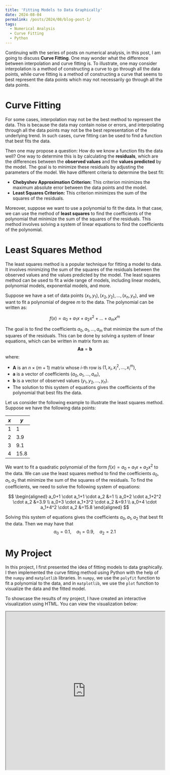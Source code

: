```yaml
---
title: 'Fitting Models to Data Graphically'
date: 2024-08-04
permalink: /posts/2024/08/blog-post-1/
tags:
  - Numerical Analysis
  - Curve Fitting
  - Python
---
```


Continuing with the series of posts on numerical analysis, in this post, I am going to discuss **Curve Fitting**. One may wonder what the difference between interpolation and curve fitting is. To illustrate, one may consider interpolation is a method of constructing a curve to go through all the data points, while curve fitting is a method of constructing a curve that seems to best represent the data points which may not necessarily go through all the data points. 

**Curve Fitting**
======
For some cases, interpolation may not be the best method to represent the data. This is because the data may contain noise or errors, and interpolating through all the data points may not be the best representation of the underlying trend. In such cases, curve fitting can be used to find a function that best fits the data.

Then one may propose a question: How do we know a function fits the data well? One way to determine this is by calculating the **residuals**, which are the differences between the **observed values** and the **values predicted** by the model. The goal is to minimize these residuals by adjusting the parameters of the model. We have different criteria to determine the best fit:
- **Chebyshev Approximation Criterion:** This criterion minimizes the maximum absolute error between the data points and the model.
- **Least Squares Criterion:** This criterion minimizes the sum of the squares of the residuals.

Moreover, suppose we want to use a polynomial to fit the data. In that case, we can use the method of **least squares** to find the coefficients of the polynomial that minimize the sum of the squares of the residuals. This method involves solving a system of linear equations to find the coefficients of the polynomial.

**Least Squares Method**
======
The least squares method is a popular technique for fitting a model to data. It involves minimizing the sum of the squares of the residuals between the observed values and the values predicted by the model. The least squares method can be used to fit a wide range of models, including linear models, polynomial models, exponential models, and more.

Suppose we have a set of data points $(x_1, y_1), (x_2, y_2), \ldots, (x_n, y_n)$, and we want to fit a polynomial of degree $m$ to the data. The polynomial can be written as:

$$
f(x)=a_0+a_1 x+a_2 x^2+\ldots+a_m x^m
$$

The goal is to find the coefficients $a_0, a_1, \ldots, a_m$ that minimize the sum of the squares of the residuals. This can be done by solving a system of linear equations, which can be written in matrix form as:
$$
\mathbf{A} \mathbf{a}=\mathbf{b}
$$
where:
- $\mathbf{A}$ is an $n \times (m+1)$ matrix whose $i$-th row is $(1, x_i, x_i^2, \ldots, x_i^m)$,
- $\mathbf{a}$ is a vector of coefficients $(a_0, a_1, \ldots, a_m)$,
- $\mathbf{b}$ is a vector of observed values $(y_1, y_2, \ldots, y_n)$.
- The solution to this system of equations gives the coefficients of the polynomial that best fits the data.

Let us consider the following example to illustrate the least squares method. Suppose we have the following data points:

| $x$ | $y$ |
|-----|-----|
| 1 | 1 |
| 2 | 3.9 |
| 3 | 9.1 |
| 4 | 15.8 |

We want to fit a quadratic polynomial of the form $f(x)=a_0+a_1 x+a_2 x^2$ to the data. We can use the least squares method to find the coefficients $a_0, a_1, a_2$ that minimize the sum of the squares of the residuals. To find the coefficients, we need to solve the following system of equations:

$$
\begin{aligned}
a_0+1 \cdot a_1+1 \cdot a_2 &=1 \\
a_0+2 \cdot a_1+2^2 \cdot a_2 &=3.9 \\
a_0+3 \cdot a_1+3^2 \cdot a_2 &=9.1 \\
a_0+4 \cdot a_1+4^2 \cdot a_2 &=15.8
\end{aligned}
$$

Solving this system of equations gives the coefficients $a_0, a_1, a_2$ that best fit the data. Then we may have that
$$
a_0=0.1, \quad a_1=0.9, \quad a_2=2.1
$$

**My Project**
======
In this project, I first presented the idea of fitting models to data graphically. I then implemented the curve fitting method using Python with the help of the `numpy` and `matplotlib` libraries. In `numpy`, we use the `polyfit` function to fit a polynomial to the data, and in `matplotlib`, we use the `plot` function to visualize the data and the fitted model.

To showcase the results of my project, I have created an interactive visualization using HTML. You can view the visualization below:

<iframe src="https://skckenneth.github.io/ScienceProject/Model%20Fitting/FittingModelstoDataGraphically.html" width="100%" height="500px"></iframe>



